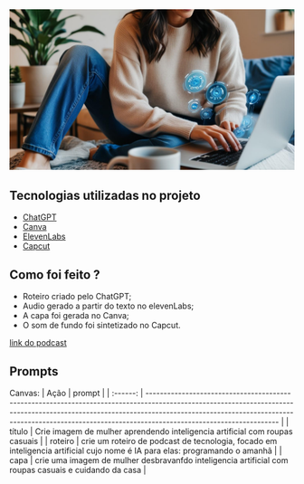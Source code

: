 <img src="assets/crie uma imagem de mulher desbravando a inteligencia artificial com roupas casuais e cuidando da casa (1).jpg" alt="IA para elas: programando o amanhã">



## Tecnologias utilizadas no projeto

- [ChatGPT](https://chat.openai.com/) 
- [Canva](https://www.canva.com/dream-lab)
- [ElevenLabs](https://beta.elevenlabs.io/)
- [Capcut](https://www.capcut.com/pt-br/)

## Como foi feito ?

- Roteiro criado pelo ChatGPT; 
- Audio gerado a partir do texto no elevenLabs;
- A capa foi gerada no Canva;
- O som de fundo foi sintetizado no Capcut.

[link do podcast](output/podcast_editado.MP3)

## Prompts
Canvas: 
|   Ação   | prompt                                                                                                                                                                                                                                                                         |
| :------: | ------------------------------------------------------------------------------------------------------------------------------------------------------------------------------------------------------------------------------------------------------------------------------ |
| título   | Crie imagem de mulher aprendendo inteligencia artificial com roupas casuais                                                                                                                                                                                                    |
| roteiro  | crie um roteiro de podcast de tecnologia, focado em inteligencia artificial cujo nome é IA para elas: programando o amanhã                                                                                                                                                     |
| capa     | crie uma imagem de mulher desbravanfdo inteligencia artificial com roupas casuais e cuidando da casa                                                                                                                                                                           |
